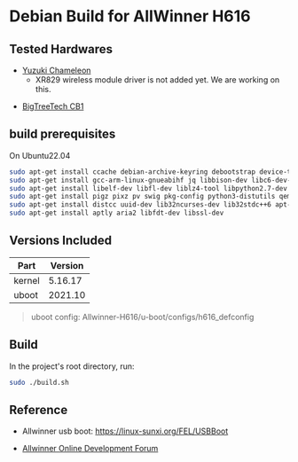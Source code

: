 # Debian Build for AllWinner H616


## Tested Hardwares

* [Yuzuki Chameleon](https://github.com/YuzukiHD/YuzukiChameleon)
  - XR829 wireless module driver is not added yet. We are working on this.
- [BigTreeTech CB1](https://github.com/bigtreetech/CB1)

## build prerequisites

On Ubuntu22.04

``` zsh
sudo apt-get install ccache debian-archive-keyring debootstrap device-tree-compiler dwarves 
sudo apt-get install gcc-arm-linux-gnueabihf jq libbison-dev libc6-dev-armhf-cross 
sudo apt-get install libelf-dev libfl-dev liblz4-tool libpython2.7-dev libusb-1.0-0-dev 
sudo apt-get install pigz pixz pv swig pkg-config python3-distutils qemu-user-static u-boot-tools 
sudo apt-get install distcc uuid-dev lib32ncurses-dev lib32stdc++6 apt-cacher-ng 
sudo apt-get install aptly aria2 libfdt-dev libssl-dev
```

## Versions Included

| Part   | Version |
| ------ | ------- |
| kernel | 5.16.17 |
| uboot  | 2021.10 |

> uboot config: Allwinner-H616/u-boot/configs/h616_defconfig

## Build

In the project's root directory, run:

``` bash
sudo ./build.sh
```

## Reference

- Allwinner usb boot: https://linux-sunxi.org/FEL/USBBoot

- [Allwinner Online Development Forum](https://bbs.aw-ol.com/topic/2054/mq-quad-h616-%E4%B8%BB%E7%BA%BF%E5%86%85%E6%A0%B8%E7%BC%96%E8%AF%91%E8%B0%83%E8%AF%95%E8%AE%B0%E5%BD%95-u-boot-kernel-buildroot/17)

